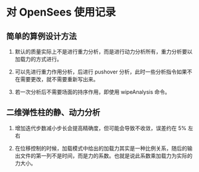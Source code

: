 # 对 OpenSees 使用记录

## 简单的算例设计方法

1. 默认的质量实际上不是进行重力分析，而是进行动力分析所有，重力分析要以加载力的方式进行。

2. 可以先进行重力作用分析，后进行 pushover 分析，此时一些分析指令如果不在需要更改，就不需要重新写出来。

3. 若一次分析后不需要场面的持序作用，即使用 wipeAnalysis 命令。

## 二维弹性柱的静、动力分析

1. 增加迭代步数减小步长会提高精确度，但可能会导致不收敛，误差约在 5% 左右

2. 在位移控制的时候，加载模式中给出的加载力其实是一种比例关系，随后的输出文件的第一列不是时间，而是力的系数。也就是说此系数乘加载力为实际的力大小。
